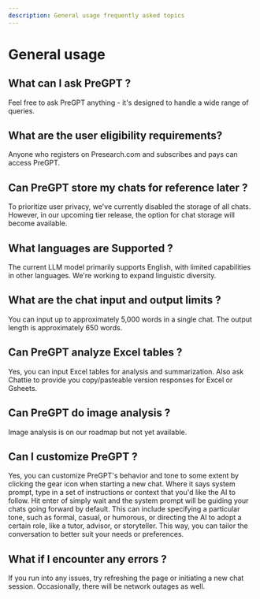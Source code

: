 ```yaml
---
description: General usage frequently asked topics
---
```


# General usage

## What can I ask PreGPT ?

Feel free to ask PreGPT anything - it's designed to handle a wide range of queries.

## What are the user eligibility requirements?

Anyone who registers on Presearch.com and subscribes and pays can access PreGPT.

## Can PreGPT store my chats for reference later ?

To prioritize user privacy, we've currently disabled the storage of all chats. However, in our upcoming tier release, the option for chat storage will become available.

## What languages are Supported ?

The current LLM model primarily supports English, with limited capabilities in other languages. We're working to expand linguistic diversity.

## What are the chat input and output limits ?

You can input up to approximately 5,000 words in a single chat. The output length is approximately 650 words.

## Can PreGPT analyze Excel tables ?

Yes, you can input Excel tables for analysis and summarization.  Also ask Chattie to provide you copy/pasteable version responses for Excel or Gsheets.

## Can PreGPT do image analysis ?

Image analysis is on our roadmap but not yet available.

## Can I customize PreGPT ?

Yes, you can customize PreGPT's behavior and tone to some extent by clicking the gear icon when starting a new chat. Where it says system prompt, type in a set of instructions or context that you'd like the AI to follow. Hit enter of simply wait and the system prompt will be guiding your chats going forward by default. This can include specifying a particular tone, such as formal, casual, or humorous, or directing the AI to adopt a certain role, like a tutor, advisor, or storyteller. This way, you can tailor the conversation to better suit your needs or preferences.

## What if I encounter any errors ?

If you run into any issues, try refreshing the page or initiating a new chat session. Occasionally, there will be network outages as well.
